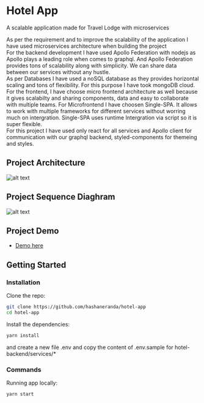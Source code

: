# Hotel App

A scalable application made for Travel Lodge with microservices<br />

As per the requirement and to improve the scalability of the application I have used microservices architecture when building the project<br />
For the backend development I have used Apollo Federation with nodejs as Apollo plays a leading role when comes to graphql. And Apollo Federation provides tons of scalability along with simplicity. We can share data between our services without any hustle. <br />
As per Databases I have used a noSQL database as they provides horizontal scaling and tons of flexibility. For this purpose I have took mongoDB cloud. <br />
For the frontend, I have choose micro frontend architecture as well because it gives scalabilty and sharing components, data and easy to collaborate with multiple teams. For Microfrontend I have choosen Single-SPA. It allows to work with multiple frameworks for different services without worring much on intergration. Single-SPA uses runtime Intergration via script so it is super flexible. <br />
For this project I have used only react for all services and Apollo client for communication with our graphql backend, styled-components for themeing and styles. <br />

## Project Architecture

![alt text](https://github.com/hashaneranda/hotel-app/blob/main/architecture-hotel.png?raw=true)

## Project Sequence Diaghram

![alt text](https://github.com/hashaneranda/hotel-app/blob/main/sequence-hotel.png?raw=true)

## Project Demo

- [Demo here](https://www.loom.com/share/74853739bbb34687ae7ebe158a97be8c)

## Getting Started

### Installation

Clone the repo:

```bash
git clone https://github.com/hashaneranda/hotel-app
cd hotel-app
```

Install the dependencies:

```bash
yarn install
```

and create a new file .env and copy the content of .env.sample for hotel-backend/services/\*

### Commands

Running app locally:

```bash
yarn start
```
